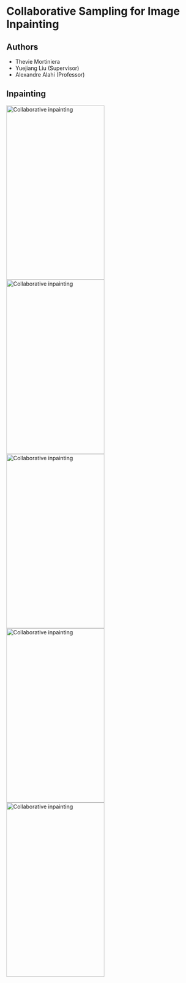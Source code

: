 # Collaborative Sampling for Image Inpainting

## Authors 

- Thevie Mortiniera
- Yuejiang Liu (Supervisor)
- Alexandre Alahi (Professor)


## Inpainting

<div class="row">
  <div class="column">
    <img src="../master/assets/inpaint0.png" alt="Collaborative inpainting" width="256" height="455"/>
  </div>
  <div class="column">
    <img src="../master/assets/inpaint1.png" alt="Collaborative inpainting" width="256" height="455"/>
  </div>
  <div class="column">
    <img src="../master/assets/inpaint2.png" alt="Collaborative inpainting" width="256" height="455"/>
  </div>
  <div class="column">
    <img src="../master/assets/inpaint3.png" alt="Collaborative inpainting"width="256" height="455"/>
  </div>
  <div class="column">
  <img src="../master/assets/inpaint4.png" alt="Collaborative inpainting" width="256" height="455"/>
  </div>
</div>


